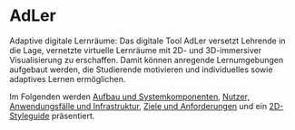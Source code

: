 # AdLer

Adaptive digitale Lernräume: 
Das digitale Tool AdLer versetzt Lehrende in die Lage, vernetzte virtuelle Lernräume mit 2D- und 3D-immersiver Visualisierung zu erschaffen.
Damit können anregende Lernumgebungen aufgebaut werden, die Studierende motivieren und individuelles sowie adaptives Lernen ermöglichen.

Im Folgenden werden [Aufbau und Systemkomponenten](Architektur.md), [Nutzer, Anwendungsfälle und Infrastruktur](Systemkontext.md), 
[Ziele und Anforderungen](Marktanforderungen.md) und ein [2D-Styleguide](Styleguide-AdLer.md) präsentiert.